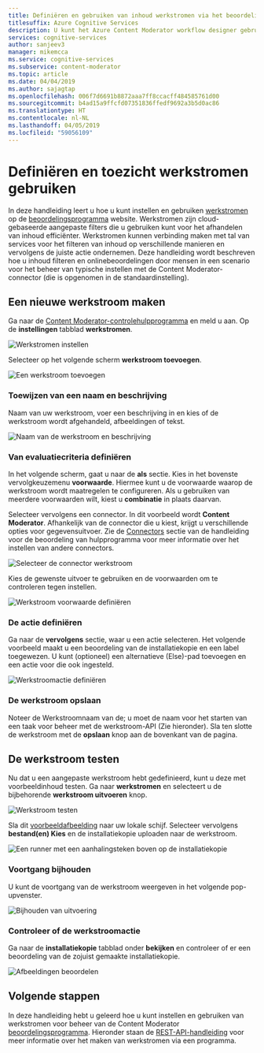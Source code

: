 ```yaml
---
title: Definiëren en gebruiken van inhoud werkstromen via het beoordelingsprogramma - Content Moderator
titlesuffix: Azure Cognitive Services
description: U kunt het Azure Content Moderator workflow designer gebruiken om aangepaste werkstromen en drempelwaarden op basis van uw inhoud beleidsregels te definiëren.
services: cognitive-services
author: sanjeev3
manager: mikemcca
ms.service: cognitive-services
ms.subservice: content-moderator
ms.topic: article
ms.date: 04/04/2019
ms.author: sajagtap
ms.openlocfilehash: 006f7d6691b8872aaa7ff8ccacff484585761d00
ms.sourcegitcommit: b4ad15a9ffcfd07351836ffedf9692a3b5d0ac86
ms.translationtype: HT
ms.contentlocale: nl-NL
ms.lasthandoff: 04/05/2019
ms.locfileid: "59056109"
---
```

# <a name="define-and-use-moderation-workflows"></a>Definiëren en toezicht werkstromen gebruiken

In deze handleiding leert u hoe u kunt instellen en gebruiken [werkstromen](../review-api.md#workflows) op de [beoordelingsprogramma](https://contentmoderator.cognitive.microsoft.com) website. Werkstromen zijn cloud-gebaseerde aangepaste filters die u gebruiken kunt voor het afhandelen van inhoud efficiënter. Werkstromen kunnen verbinding maken met tal van services voor het filteren van inhoud op verschillende manieren en vervolgens de juiste actie ondernemen. Deze handleiding wordt beschreven hoe u inhoud filteren en onlinebeoordelingen door mensen in een scenario voor het beheer van typische instellen met de Content Moderator-connector (die is opgenomen in de standaardinstelling).

## <a name="create-a-new-workflow"></a>Een nieuwe werkstroom maken

Ga naar de [Content Moderator-controlehulpprogramma](https://contentmoderator.cognitive.microsoft.com/) en meld u aan. Op de **instellingen** tabblad **werkstromen**.

![Werkstromen instellen](images/2-workflows-0.png)

Selecteer op het volgende scherm **werkstroom toevoegen**.

![Een werkstroom toevoegen](images/2-workflows-1.png)

### <a name="assign-a-name-and-description"></a>Toewijzen van een naam en beschrijving

Naam van uw werkstroom, voer een beschrijving in en kies of de werkstroom wordt afgehandeld, afbeeldingen of tekst.

![Naam van de werkstroom en beschrijving](images/image-workflow-create.PNG)

### <a name="define-evaluation-criteria"></a>Van evaluatiecriteria definiëren

In het volgende scherm, gaat u naar de **als** sectie. Kies in het bovenste vervolgkeuzemenu **voorwaarde**. Hiermee kunt u de voorwaarde waarop de werkstroom wordt maatregelen te configureren. Als u gebruiken van meerdere voorwaarden wilt, kiest u **combinatie** in plaats daarvan. 

Selecteer vervolgens een connector. In dit voorbeeld wordt **Content Moderator**. Afhankelijk van de connector die u kiest, krijgt u verschillende opties voor gegevensuitvoer. Zie de [Connectors](./configure.md#connectors) sectie van de handleiding voor de beoordeling van hulpprogramma voor meer informatie over het instellen van andere connectors.

![Selecteer de connector werkstroom](images/image-workflow-connect-to.PNG)

Kies de gewenste uitvoer te gebruiken en de voorwaarden om te controleren tegen instellen.

![Werkstroom voorwaarde definiëren](images/image-workflow-condition.PNG)

### <a name="define-the-action"></a>De actie definiëren

Ga naar de **vervolgens** sectie, waar u een actie selecteren. Het volgende voorbeeld maakt u een beoordeling van de installatiekopie en een label toegewezen. U kunt (optioneel) een alternatieve (Else)-pad toevoegen en een actie voor die ook ingesteld.

![Werkstroomactie definiëren](images/image-workflow-action.PNG)

### <a name="save-the-workflow"></a>De werkstroom opslaan

Noteer de Werkstroomnaam van de; u moet de naam voor het starten van een taak voor beheer met de werkstroom-API (Zie hieronder). Sla ten slotte de werkstroom met de **opslaan** knop aan de bovenkant van de pagina.

## <a name="test-the-workflow"></a>De werkstroom testen

Nu dat u een aangepaste werkstroom hebt gedefinieerd, kunt u deze met voorbeeldinhoud testen. Ga naar **werkstromen** en selecteert u de bijbehorende **werkstroom uitvoeren** knop.

![Werkstroom testen](images/image-workflow-execute.PNG)

Sla dit [voorbeeldafbeelding](https://moderatorsampleimages.blob.core.windows.net/samples/sample2.jpg) naar uw lokale schijf. Selecteer vervolgens **bestand(en) Kies** en de installatiekopie uploaden naar de werkstroom.

![Een runner met een aanhalingsteken boven op de installatiekopie](images/sample-text.jpg)

### <a name="track-progress"></a>Voortgang bijhouden

U kunt de voortgang van de werkstroom weergeven in het volgende pop-upvenster.

![Bijhouden van uitvoering](images/image-workflow-job.PNG)

### <a name="verify-workflow-action"></a>Controleer of de werkstroomactie

Ga naar de **installatiekopie** tabblad onder **bekijken** en controleer of er een beoordeling van de zojuist gemaakte installatiekopie.

![Afbeeldingen beoordelen](images/image-workflow-review.PNG)

## <a name="next-steps"></a>Volgende stappen

In deze handleiding hebt u geleerd hoe u kunt instellen en gebruiken van werkstromen voor beheer van de Content Moderator [beoordelingsprogramma](https://contentmoderator.cognitive.microsoft.com). Hieronder staan de [REST-API-handleiding](../try-review-api-workflow.md) voor meer informatie over het maken van werkstromen via een programma.
